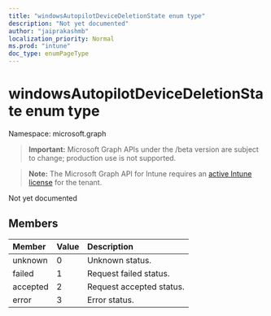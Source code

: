 ```yaml
---
title: "windowsAutopilotDeviceDeletionState enum type"
description: "Not yet documented"
author: "jaiprakashmb"
localization_priority: Normal
ms.prod: "intune"
doc_type: enumPageType
---
```


# windowsAutopilotDeviceDeletionState enum type

Namespace: microsoft.graph

> **Important:** Microsoft Graph APIs under the /beta version are subject to change; production use is not supported.

> **Note:** The Microsoft Graph API for Intune requires an [active Intune license](https://go.microsoft.com/fwlink/?linkid=839381) for the tenant.

Not yet documented

## Members
|Member|Value|Description|
|:---|:---|:---|
|unknown|0|Unknown status.|
|failed|1|Request failed status.|
|accepted|2|Request accepted status.|
|error|3|Error status.|
